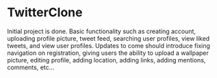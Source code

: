 # TwitterClone
Initial project is done. Basic functionality such as creating account, uploading profile picture, 
tweet feed, searching user profiles, view liked tweets, and view user profiles. 
Updates to come should introduce fixing navigation on registration, 
giving users the ability to upload a wallpaper picture, editing profile,
adding location, adding links, adding mentions, comments, etc...
